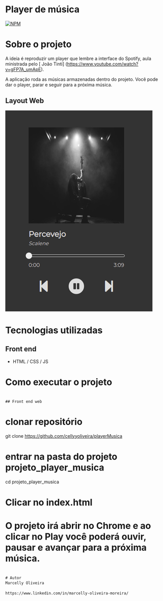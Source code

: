 # Player de música
[![NPM](https://img.shields.io/npm/l/react)](https://github.com/cellyyoliveira/playerSpotify/blob/main/LICENSE) 

# Sobre o projeto

A ideia é reproduzir um player que lembre a interface do Spotify, aula ministrada pelo [ João Tinti] (https://www.youtube.com/watch?v=gFP7A_umApE).

A aplicação roda as músicas armazenadas dentro do projeto.
Você pode dar o player, parar e seguir para a próxima música.

## Layout Web
![Web](https://github.com/cellyyoliveira/playerMusica/blob/master/imagens/player.png)


# Tecnologias utilizadas
## Front end
- HTML / CSS / JS

# Como executar o projeto

```

## Front end web

```
# clonar repositório
git clone https://github.com/cellyyoliveira/playerMusica

# entrar na pasta do projeto projeto_player_musica
cd projeto_player_musica

# Clicar no index.html

# O projeto irá abrir no Chrome e ao clicar no Play você poderá ouvir, pausar e avançar para a próxima música.
```

# Autor
Marcelly Oliveira 

https://www.linkedin.com/in/marcelly-oliveira-moreira/

